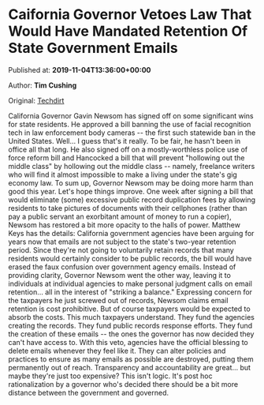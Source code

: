 
# Caifornia Governor Vetoes Law That Would Have Mandated Retention Of State Government Emails

Published at: **2019-11-04T13:36:00+00:00**

Author: **Tim Cushing**

Original: [Techdirt](https://www.techdirt.com/articles/20191022/12051943243/caifornia-governor-vetoes-law-that-would-have-mandated-retention-state-government-emails.shtml)

California Governor Gavin Newsom has signed off on some significant wins for state residents. He approved a bill banning the use of facial recognition tech in law enforcement body cameras -- the first such statewide ban in the United States. Well… I guess that's it really. To be fair, he hasn't been in office all that long.
He also signed off on a mostly-worthless police use of force reform bill and Hancocked a bill that will prevent "hollowing out the middle class" by hollowing out the middle class -- namely, freelance writers who will find it almost impossible to make a living under the state's gig economy law.
To sum up, Governor Newsom may be doing more harm than good this year. Let's hope things improve. One week after signing a bill that would eliminate (some) excessive public record duplication fees by allowing residents to take pictures of documents with their cellphones (rather than pay a public servant an exorbitant amount of money to run a copier), Newsom has restored a bit more opacity to the halls of power. Matthew Keys has the details:
California government agencies have been arguing for years now that emails are not subject to the state's two-year retention period. Since they're not going to voluntarily retain records that many residents would certainly consider to be public records, the bill would have erased the faux confusion over government agency emails.
Instead of providing clarity, Governor Newsom went the other way, leaving it to individuals at individual agencies to make personal judgment calls on email retention… all in the interest of "striking a balance."
Expressing concern for the taxpayers he just screwed out of records, Newsom claims email retention is cost prohibitive.
But of course taxpayers would be expected to absorb the costs. This much taxpayers understand. They fund the agencies creating the records. They fund public records response efforts. They fund the creation of these emails -- the ones the governor has now decided they can't have access to.
With this veto, agencies have the official blessing to delete emails whenever they feel like it. They can alter policies and practices to ensure as many emails as possible are destroyed, putting them permanently out of reach. Transparency and accountability are great... but maybe they're just too expensive? This isn't logic. It's post hoc rationalization by a governor who's decided there should be a bit more distance between the government and governed.
